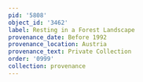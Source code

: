```yaml
---
pid: '5808'
object_id: '3462'
label: Resting in a Forest Landscape
provenance_date: Before 1992
provenance_location: Austria
provenance_text: Private Collection
order: '0999'
collection: provenance
---
```


